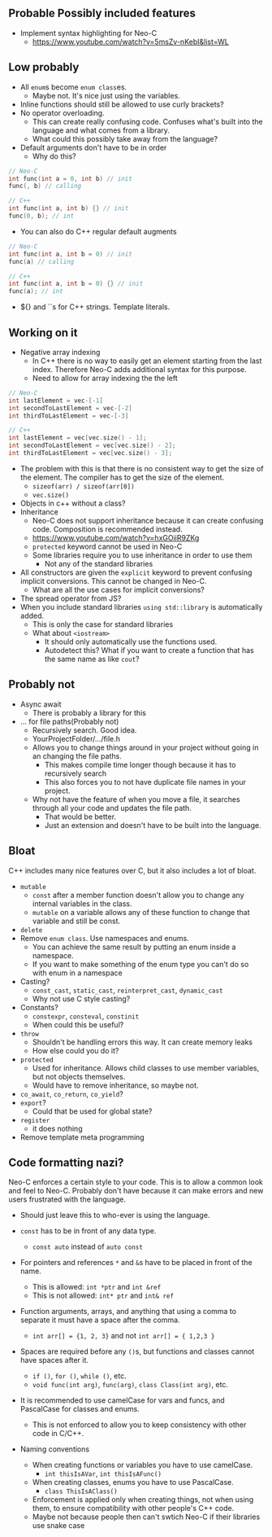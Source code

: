 ## Probable Possibly included features
- Implement syntax highlighting for Neo-C
	- https://www.youtube.com/watch?v=5msZv-nKebI&list=WL

## Low probably
- All `enum`s become `enum class`es.
	- Maybe not. It's nice just using the variables.
- Inline functions should still be allowed to use curly brackets?
- No operator overloading.
	- This can create really confusing code. Confuses what's built into the language and what comes from a library.
	- What could this possibly take away from the language?
- Default arguments don't have to be in order
  - Why do this?

```C++
// Neo-C
int func(int a = 0, int b) // init
func(, b) // calling

// C++
int func(int a, int b) {} // init
func(0, b); // int
```

- You can also do C++ regular default augments

```C++
// Neo-C
int func(int a, int b = 0) // init
func(a) // calling

// C++
int func(int a, int b = 0) {} // init
func(a); // int
```
- ${} and ``s for C++ strings. Template literals.

## Working on it
- Negative array indexing
	- In C++ there is no way to easily get an element starting from the last index. Therefore Neo-C adds additional syntax for this purpose.
	- Need to allow for array indexing the the left

```C++
// Neo-C
int lastElement = vec-[-1]
int secondToLastElement = vec-[-2]
int thirdToLastElement = vec-[-3]

// C++
int lastElement = vec[vec.size() - 1];
int secondToLastElement = vec[vec.size() - 2];
int thirdToLastElement = vec[vec.size() - 3];
```
- The problem with this is that there is no consistent way to get the size of the element. The compiler has to get the size of the element.
	- `sizeof(arr) / sizeof(arr[0])`
	- `vec.size()`
- Objects in c++ without a class?
- Inheritance
	- Neo-C does not support inheritance because it can create confusing code. Composition is recommended instead.
	- https://www.youtube.com/watch?v=hxGOiiR9ZKg
	-  `protected` keyword cannot be used in Neo-C
	- Some libraries require you to use inheritance in order to use them
		- Not any of the standard libraries
- All constructors are given the `explicit` keyword to prevent confusing implicit conversions. This cannot be changed in Neo-C.
	- What are all the use cases for implicit conversions?
- The spread operator from JS?
- When you include standard libraries `using std::library` is automatically added.
	- This is only the case for standard libraries
	- What about `<iostream>`
		- It should only automatically use the functions used.
		- Autodetect this? What if you want to create a function that has the same name as like `cout`?

## Probably not
- Async await
	- There is probably a library for this
- ... for file paths(Probably not)
	- Recursively search. Good idea.
	- YourProjectFolder/.../file.h
	- Allows you to change things around in your project without going in an changing the file paths.
		- This makes compile time longer though because it has to recursively search
		- This also forces you to not have duplicate file names in your project.
	- Why not have the feature of when you move a file, it searches through all your code and updates the file path.
		- That would be better.
		- Just an extension and doesn't have to be built into the language.

## Bloat
C++ includes many nice features over C, but it also includes a lot of bloat.

- `mutable`
	- `const` after a member function doesn't allow you to change any internal variables in the class.
	- `mutable` on a variable allows any of these function to change that variable and still be const.
- `delete`
- Remove `enum class`. Use namespaces and enums.
	- You can achieve the same result by putting an enum inside a namespace.
	- If you want to make something of the enum type you can't do so with enum in a namespace
- Casting?
	- `const_cast`, `static_cast`, `reinterpret_cast`, `dynamic_cast`
	- Why not use C style casting?
- Constants?
	- `constexpr`, `consteval`, `constinit`
	- When could this be useful?
- `throw`
	- Shouldn't be handling errors this way. It can create memory leaks
	- How else could you do it?
- `protected`
	- Used for inheritance. Allows child classes to use member variables, but not objects themselves.
	- Would have to remove inheritance, so maybe not.
- `co_await`, `co_return`, `co_yield`?
- `export`?
	- Could that be used for global state?
- `register`
	- it does nothing
- Remove template meta programming

## Code formatting nazi?
Neo-C enforces a certain style to your code. This is to allow a common look and feel to Neo-C.
Probably don't have because it can make errors and new users frustrated with the language.
- Should just leave this to who-ever is using the language.

- `const` has to be in front of any data type.
	- `const auto` instead of `auto const`
- For pointers and references `*` and `&`s have to be placed in front of the name.
	- This is allowed:     `int *ptr` and `int &ref`
	- This is not allowed: `int* ptr` and `int& ref`
- Function arguments, arrays, and anything that using a comma to separate it must have a space after the comma.
	- `int arr[] = {1, 2, 3}` and not `int arr[] = { 1,2,3 }`
- Spaces are required before any `()`s, but functions and classes cannot have spaces after it.
	- `if ()`, `for ()`, `while ()`, etc.
	- `void func(int arg)`, `func(arg)`, `class Class(int arg)`, etc.
- It is recommended to use camelCase for vars and funcs, and PascalCase for classes and enums.
	- This is not enforced to allow you to keep consistency with other code in C/C++.
- Naming conventions
	- When creating functions or variables you have to use camelCase.
		- `int thisIsAVar`, `int thisIsAFunc()`
	- When creating classes, enums you have to use PascalCase.
		- `class ThisIsAClass()`
	- Enforcement is applied only when creating things, not when using them, to ensure compatibility with other people's C++ code.
	- Maybe not because people then can't swtich Neo-C if their libraries use snake case
